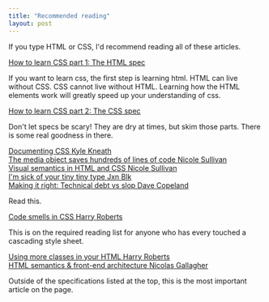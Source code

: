 ```yaml
---
title: "Recommended reading"
layout: post
---
```


<p class="intro">
  If you type HTML or CSS, I'd recommend reading all of these articles. 
</p>
<section class="reading-list">
    <article>
      <a href="http://www.w3.org/html/wg/drafts/html/master/" title="How to learn CSS" class="text-link">
        How to learn CSS part 1: The HTML spec
      </a>
      <p>
        If you want to learn css, the first step is learning html. 
        HTML can live without CSS. CSS cannot live without HTML. 
        Learning how the HTML elements work will greatly speed up your understanding of css.
      </p>
    </article>
    <article>
      <a href="http://www.w3.org/TR/CSS/" title="How to learn CSS" class="text-link">
        How to learn CSS part 2: The CSS spec
      </a>
      <p>
        Don't let specs be scary! 
        They are dry at times, but skim those parts. There is some real goodness in there. 
      </p>
    </article>
    <article>
      <a href="http://warpspire.com/posts/kss/" title="KSS" class="text-link">
        Documenting CSS
        <span class="author">Kyle Kneath</span>
      </a>
    </article>
    <article>
      <a href="http://www.stubbornella.org/content/2010/06/25/the-media-object-saves-hundreds-of-lines-of-code/"  class="text-link" 
      title="Nicole Sullivan - The media object">
        The media object saves hundreds of lines of code 
        <span class="author">Nicole Sullivan</span>
      </a>
    </article>
    <article>
      <a href="http://www.stubbornella.org/content/2010/06/12/visual-semantics-in-html-and-css/" class="text-link">
        Visual semantics in HTML and CSS
        <span class="author">Nicole Sullivan</span>
      </a>
    </article>
    <article>
      <a href="http://jxnblk.tumblr.com/post/41796724549/im-sick-of-your-tiny-tiny-type" class="text-link">
        I'm sick of your tiny tiny type 
        <span class="author">Jxn Blk</span>
      </a>
    </article>
    <article>
      <a  class="text-link" href="http://www.naildrivin5.com/blog/2012/10/05/making-it-right-technical-debt-vs-slop.html">
        Making it right: Technical debt vs slop 
        <span class="author">Dave Copeland</span>
      </a>
      <p>
        Read this.
      </p>
    </article>
    <article>
      <a href="http://csswizardry.com/2012/11/code-smells-in-css/" class="text-link">
          Code smells in CSS
        <span class="author">Harry Roberts</span>
      </a>
      <p>
        This is on the required reading list for anyone who has every touched a cascading style sheet.
      </p>
    </article>
    <article>
      <a href="http://csswizardry.com/2012/10/a-classless-class-on-using-more-classes-in-your-html/" class="text-link">
        Using more classes in your HTML
        <span class="author">Harry Roberts</span>
      </a>
    </article>
    <article>
      <a href="http://nicolasgallagher.com/about-html-semantics-front-end-architecture/" 
        title="Nicolas Gallagher - About HTML semantics and front-end architecture" class="text-link">
          HTML semantics &amp; front-end architecture
          <span class="author">Nicolas Gallagher</span>
      </a>
      <p>
        Outside of the specifications listed at the top, this is the most important article on the page.
      </p>
    </article>
</section>
